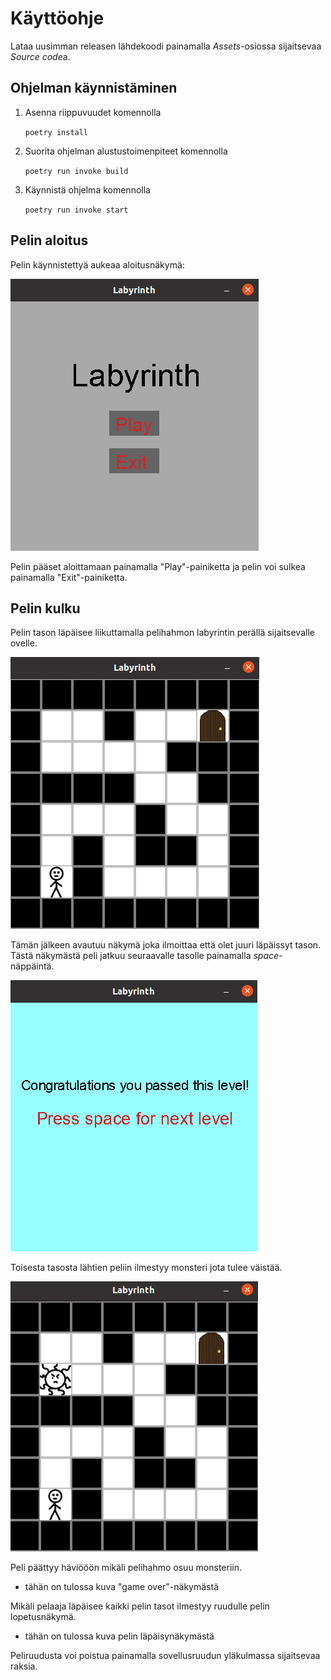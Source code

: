 # Käyttöohje
Lataa uusimman releasen lähdekoodi painamalla *Assets*-osiossa sijaitsevaa *Source code*a.

## Ohjelman käynnistäminen

1. Asenna riippuvuudet komennolla

   ``poetry install``
   
2. Suorita ohjelman alustustoimenpiteet komennolla
  
   ``poetry run invoke build``
   
3. Käynnistä ohjelma komennolla
  
   ``poetry run invoke start``
   
## Pelin aloitus

Pelin käynnistettyä aukeaa aloitusnäkymä:

![aloitusruutu](https://github.com/laurelcrelia/ot-harjoitustyo/blob/master/dokumentaatio/kuvat/aloitusruutu.png)

Pelin pääset aloittamaan painamalla "Play"-painiketta ja pelin voi sulkea painamalla "Exit"-painiketta.

## Pelin kulku

Pelin tason läpäisee liikuttamalla pelihahmon labyrintin perällä sijaitsevalle ovelle.

![taso1](https://github.com/laurelcrelia/ot-harjoitustyo/blob/master/dokumentaatio/kuvat/pelinakyma_taso1.png)

Tämän jälkeen avautuu näkymä joka ilmoittaa että olet juuri läpäissyt tason. Tästä näkymästä peli jatkuu seuraavalle tasolle painamalla *space*-näppäintä.

![taso1 läpäisty](https://github.com/laurelcrelia/ot-harjoitustyo/blob/master/dokumentaatio/kuvat/tason_lapaisy.png)

Toisesta tasosta lähtien peliin ilmestyy monsteri jota tulee väistää. 

![taso2](https://github.com/laurelcrelia/ot-harjoitustyo/blob/master/dokumentaatio/kuvat/taso2.png)

Peli päättyy häviööön mikäli pelihahmo osuu monsteriin.

* tähän on tulossa kuva "game over"-näkymästä

Mikäli pelaaja läpäisee kaikki pelin tasot ilmestyy ruudulle pelin lopetusnäkymä.

* tähän on tulossa kuva pelin läpäisynäkymästä

Peliruudusta voi poistua painamalla sovellusruudun yläkulmassa sijaitsevaa raksia.
   
